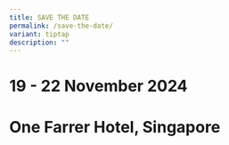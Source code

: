 ```yaml
---
title: SAVE THE DATE
permalink: /save-the-date/
variant: tiptap
description: ""
---
```

<h1><strong>19 - 22 November 2024</strong></h1>
<h1><strong>One Farrer Hotel, Singapore</strong></h1>
<h1></h1>
<p></p>
